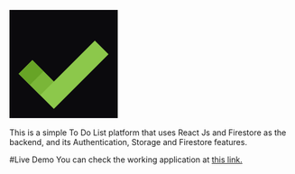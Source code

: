 ![To Do List Logo](./src/assets/logo192.png)

This is a simple To Do List platform that uses React Js and Firestore as the backend, and its Authentication, Storage and Firestore features.

#Live Demo
You can check the working application at [this link.](https://laks-todo.netlify.com)
